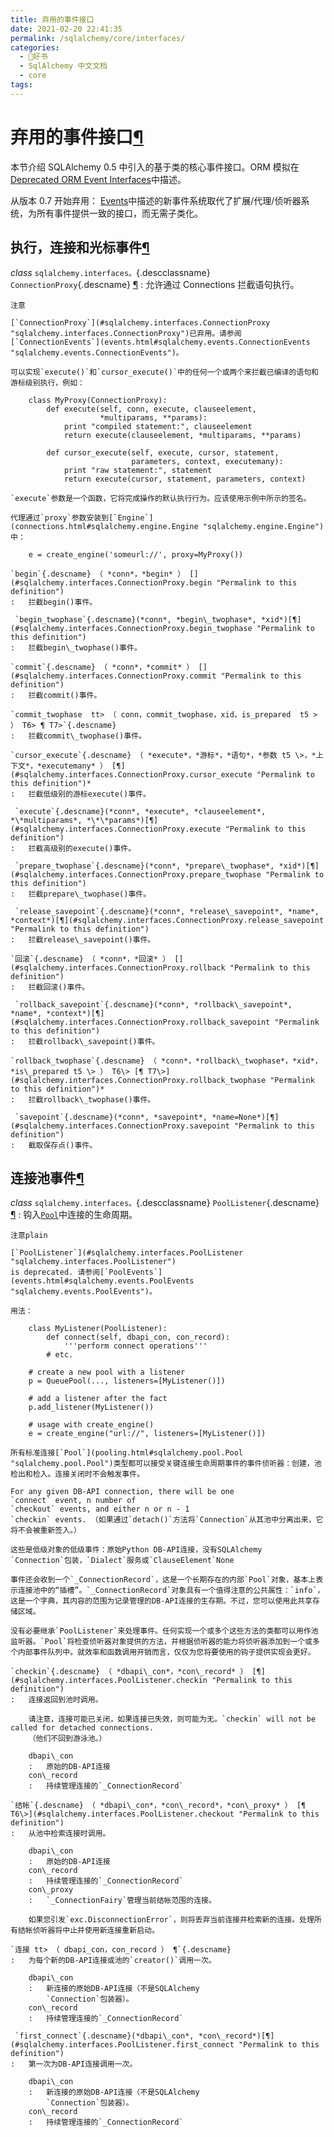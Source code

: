 ```yaml
---
title: 弃用的事件接口
date: 2021-02-20 22:41:35
permalink: /sqlalchemy/core/interfaces/
categories:
  - 📖好书
  - SqlAlchemy 中文文档
  - core
tags:
---
```

弃用的事件接口[¶](#module-sqlalchemy.interfaces "Permalink to this headline")
=============================================================================

本节介绍 SQLAlchemy 0.5 中引入的基于类的核心事件接口。ORM 模拟在[Deprecated
ORM Event Interfaces](orm_deprecated.html)中描述。

从版本 0.7 开始弃用：
[Events](event.html)中描述的新事件系统取代了扩展/代理/侦听器系统，为所有事件提供一致的接口，而无需子类化。

执行，连接和光标事件[¶](#execution-connection-and-cursor-events "Permalink to this headline")
---------------------------------------------------------------------------------------------

*class* `sqlalchemy.interfaces。`{.descclassname} `ConnectionProxy`{.descname} [¶](#sqlalchemy.interfaces.ConnectionProxy "Permalink to this definition")
:   允许通过 Connections 拦截语句执行。

    注意

    [`ConnectionProxy`](#sqlalchemy.interfaces.ConnectionProxy "sqlalchemy.interfaces.ConnectionProxy")已弃用。请参阅[`ConnectionEvents`](events.html#sqlalchemy.events.ConnectionEvents "sqlalchemy.events.ConnectionEvents")。

    可以实现`execute()`和`cursor_execute()`中的任何一个或两个来拦截已编译的语句和游标级别执行，例如：

        class MyProxy(ConnectionProxy):
            def execute(self, conn, execute, clauseelement,
                        *multiparams, **params):
                print "compiled statement:", clauseelement
                return execute(clauseelement, *multiparams, **params)

            def cursor_execute(self, execute, cursor, statement,
                               parameters, context, executemany):
                print "raw statement:", statement
                return execute(cursor, statement, parameters, context)

    `execute`参数是一个函数，它将完成操作的默认执行行为。应该使用示例中所示的签名。

    代理通过`proxy`参数安装到[`Engine`](connections.html#sqlalchemy.engine.Engine "sqlalchemy.engine.Engine")中：

        e = create_engine('someurl://', proxy=MyProxy())

    `begin`{.descname} （ *conn*，*begin* ） [](#sqlalchemy.interfaces.ConnectionProxy.begin "Permalink to this definition")
    :   拦截begin()事件。

     `begin_twophase`{.descname}(*conn*, *begin\_twophase*, *xid*)[¶](#sqlalchemy.interfaces.ConnectionProxy.begin_twophase "Permalink to this definition")
    :   拦截begin\_twophase()事件。

    `commit`{.descname} （ *conn*，*commit* ） [](#sqlalchemy.interfaces.ConnectionProxy.commit "Permalink to this definition")
    :   拦截commit()事件。

    `commit_twophase  tt> （ conn，commit_twophase，xid，is_prepared  t5 > ） T6> ¶ T7>`{.descname}
    :   拦截commit\_twophase()事件。

    `cursor_execute`{.descname} （ *execute*，*游标*，*语句*，*参数 t5 \>，*上下文*，*executemany* ） [¶](#sqlalchemy.interfaces.ConnectionProxy.cursor_execute "Permalink to this definition")*
    :   拦截低级别的游标execute()事件。

     `execute`{.descname}(*conn*, *execute*, *clauseelement*, *\*multiparams*, *\*\*params*)[¶](#sqlalchemy.interfaces.ConnectionProxy.execute "Permalink to this definition")
    :   拦截高级别的execute()事件。

     `prepare_twophase`{.descname}(*conn*, *prepare\_twophase*, *xid*)[¶](#sqlalchemy.interfaces.ConnectionProxy.prepare_twophase "Permalink to this definition")
    :   拦截prepare\_twophase()事件。

     `release_savepoint`{.descname}(*conn*, *release\_savepoint*, *name*, *context*)[¶](#sqlalchemy.interfaces.ConnectionProxy.release_savepoint "Permalink to this definition")
    :   拦截release\_savepoint()事件。

    `回滚`{.descname} （ *conn*，*回滚* ） [](#sqlalchemy.interfaces.ConnectionProxy.rollback "Permalink to this definition")
    :   拦截回滚()事件。

     `rollback_savepoint`{.descname}(*conn*, *rollback\_savepoint*, *name*, *context*)[¶](#sqlalchemy.interfaces.ConnectionProxy.rollback_savepoint "Permalink to this definition")
    :   拦截rollback\_savepoint()事件。

    `rollback_twophase`{.descname} （ *conn*，*rollback\_twophase*，*xid*，*is\_prepared t5 \> ） T6\> [¶ T7\>](#sqlalchemy.interfaces.ConnectionProxy.rollback_twophase "Permalink to this definition")*
    :   拦截rollback\_twophase()事件。

     `savepoint`{.descname}(*conn*, *savepoint*, *name=None*)[¶](#sqlalchemy.interfaces.ConnectionProxy.savepoint "Permalink to this definition")
    :   截取保存点()事件。

连接池事件[¶](#connection-pool-events "Permalink to this headline")
-------------------------------------------------------------------

*class* `sqlalchemy.interfaces。`{.descclassname} `PoolListener`{.descname} [¶](#sqlalchemy.interfaces.PoolListener "Permalink to this definition")
:   钩入[`Pool`](pooling.html#sqlalchemy.pool.Pool "sqlalchemy.pool.Pool")中连接的生命周期。

    注意plain

    [`PoolListener`](#sqlalchemy.interfaces.PoolListener "sqlalchemy.interfaces.PoolListener")
    is deprecated. 请参阅[`PoolEvents`](events.html#sqlalchemy.events.PoolEvents "sqlalchemy.events.PoolEvents")。

    用法：

        class MyListener(PoolListener):
            def connect(self, dbapi_con, con_record):
                '''perform connect operations'''
            # etc.

        # create a new pool with a listener
        p = QueuePool(..., listeners=[MyListener()])

        # add a listener after the fact
        p.add_listener(MyListener())

        # usage with create_engine()
        e = create_engine("url://", listeners=[MyListener()])

    所有标准连接[`Pool`](pooling.html#sqlalchemy.pool.Pool "sqlalchemy.pool.Pool")类型都可以接受关键连接生命周期事件的事件侦听器：创建，池检出和检入。连接关闭时不会触发事件。

    For any given DB-API connection, there will be one
    `connect` event, n number of
    `checkout` events, and either n or n - 1
    `checkin` events. （如果通过`detach()`方法将`Connection`从其池中分离出来，它将不会被重新签入。）

    这些是低级对象的低级事件：原始Python DB-API连接，没有SQLAlchemy
    `Connection`包装，`Dialect`服务或`ClauseElement`None

    事件还会收到一个`_ConnectionRecord`，这是一个长期存在的内部`Pool`对象，基本上表示连接池中的“插槽”。`_ConnectionRecord`对象具有一个值得注意的公共属性：`info`，这是一个字典，其内容的范围为记录管理的DB-API连接的生存期。不过，您可以使用此共享存储区域。

    没有必要继承`PoolListener`来处理事件。任何实现一个或多个这些方法的类都可以用作池监听器。`Pool`将检查侦听器对象提供的方法，并根据侦听器的能力将侦听器添加到一个或多个内部事件队列中。就效率和函数调用开销而言，仅仅为您将要使用的钩子提供实现会更好。

    `checkin`{.descname} （ *dbapi\_con*，*con\_record* ） [¶](#sqlalchemy.interfaces.PoolListener.checkin "Permalink to this definition")
    :   连接返回到池时调用。

        请注意，连接可能已关闭，如果连接已失效，则可能为无。`checkin` will not be called for detached connections.
        （他们不回到游泳池。）

        dbapi\_con
        :   原始的DB-API连接
        con\_record
        :   持续管理连接的`_ConnectionRecord`

    `结帐`{.descname} （ *dbapi\_con*，*con\_record*，*con\_proxy* ） [¶ T6\>](#sqlalchemy.interfaces.PoolListener.checkout "Permalink to this definition")
    :   从池中检索连接时调用。

        dbapi\_con
        :   原始的DB-API连接
        con\_record
        :   持续管理连接的`_ConnectionRecord`
        con\_proxy
        :   `_ConnectionFairy`管理当前结帐范围的连接。

        如果您引发`exc.DisconnectionError`，则将丢弃当前连接并检索新的连接。处理所有结帐侦听器将中止并使用新连接重新启动。

    `连接 tt> （ dbapi_con，con_record ） ¶`{.descname}
    :   为每个新的DB-API连接或池的`creator()`调用一次。

        dbapi\_con
        :   新连接的原始DB-API连接（不是SQLAlchemy
            `Connection`包装器）。
        con\_record
        :   持续管理连接的`_ConnectionRecord`

     `first_connect`{.descname}(*dbapi\_con*, *con\_record*)[¶](#sqlalchemy.interfaces.PoolListener.first_connect "Permalink to this definition")
    :   第一次为DB-API连接调用一次。

        dbapi\_con
        :   新连接的原始DB-API连接（不是SQLAlchemy
            `Connection`包装器）。
        con\_record
        :   持续管理连接的`_ConnectionRecord`


